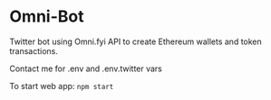 # Omni-Bot
Twitter bot using Omni.fyi API to create Ethereum wallets and token transactions. 

Contact me for .env and .env.twitter vars

To start web app: ```npm start```
